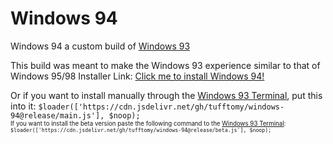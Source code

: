 # Windows 94<br>
Windows 94 a custom build of [Windows 93](http://www.windows93.net)

This build was meant to make the Windows 93 experience similar to that of Windows 95/98
Installer Link: [Click me to install Windows 94!](http://www.windows93.net/#!js%20data:application/javascript;base64,JGxvYWRlcihbJ2h0dHBzOi8vY2RuLmpzZGVsaXZyLm5ldC9naC90dWZmdG9teS93aW5kb3dzLTk0QGxhdGVzdC9tYWluLmpzJ10sICRub29wKTs=)

Or if you want to install manually through the [Windows 93 Terminal](http://www.windows93.net/#!terminal), put this into it: `$loader(['https://cdn.jsdelivr.net/gh/tufftomy/windows-94@release/main.js'], $noop);`<br>
<sub><sup>If you want to install the beta version paste the following command to the [Windows 93 Terminal](http://www.windows93.net/#!terminal): `$loader(['https://cdn.jsdelivr.net/gh/tufftomy/windows-94@release/beta.js'], $noop);`</sup></sub>
